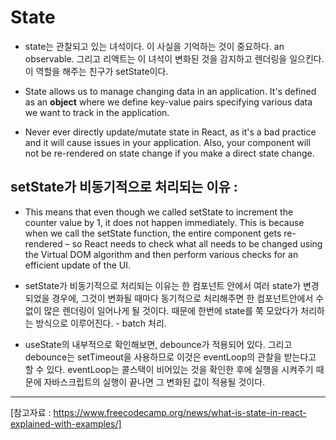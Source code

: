 # State

- state는 관찰되고 있는 녀석이다. 이 사실을 기억하는 것이 중요하다. an observable. 그리고 리액트는 이 녀석이 변화된 것을 감지하고 렌더링을 일으킨다. 이 역할을 해주는 친구가 setState이다.

- State allows us to manage changing data in an application. It's defined as an **object** where we define key-value pairs specifying various data we want to track in the application.

- Never ever directly update/mutate state in React, as it's a bad practice and it will cause issues in your application. Also, your component will not be re-rendered on state change if you make a direct state change.

## setState가 비동기적으로 처리되는 이유 :

- This means that even though we called setState to increment the counter value by 1, it does not happen immediately. This is because when we call the setState function, the entire component gets re-rendered – so React needs to check what all needs to be changed using the Virtual DOM algorithm and then perform various checks for an efficient update of the UI.

- setState가 비동기적으로 처리되는 이유는 한 컴포넌트 안에서 여러 state가 변경되었을 경우에, 그것이 변화될 때마다 동기적으로 처리해주면 한 컴포넌트안에서 수없이 많은 렌더링이 일어나게 될 것이다. 때문에 한번에 state를 쭉 모았다가 처리하는 방식으로 이루어진다. - batch 처리.

- useState의 내부적으로 확인해보면, debounce가 적용되어 있다. 그리고 debounce는 setTimeout을 사용하므로 이것은 eventLoop의 관찰을 받는다고 할 수 있다. eventLoop는 콜스택이 비어있는 것을 확인한 후에 실행을 시켜주기 때문에 자바스크립트의 실행이 끝나면 그 변화된 값이 적용될 것이다.

---

[참고자료 : https://www.freecodecamp.org/news/what-is-state-in-react-explained-with-examples/]
